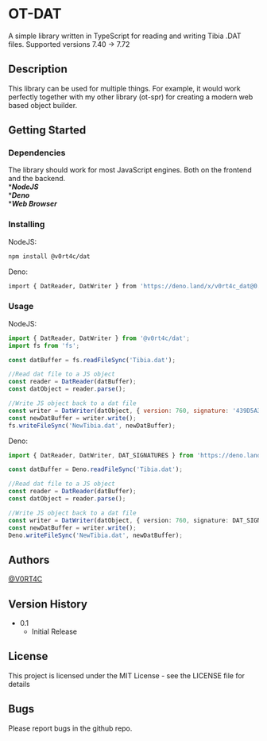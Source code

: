 # OT-DAT

A simple library written in TypeScript for reading and writing Tibia .DAT files.
Supported versions 7.40 -> 7.72

## Description

This library can be used for multiple things. For example, it would work perfectly together with
my other library (ot-spr) for creating a modern web based object builder.

## Getting Started

### Dependencies

The library should work for most JavaScript engines. Both on the frontend and the backend.  
****NodeJS***  
****Deno***  
****Web Browser***  

### Installing

NodeJS:
```sh
npm install @v0rt4c/dat
```

Deno:
```sh
import { DatReader, DatWriter } from 'https://deno.land/x/v0rt4c_dat@0.1.0/mod.ts';
```

### Usage

NodeJS:
```js
import { DatReader, DatWriter } from '@v0rt4c/dat';
import fs from 'fs';

const datBuffer = fs.readFileSync('Tibia.dat');

//Read dat file to a JS object
const reader = DatReader(datBuffer);
const datObject = reader.parse();

//Write JS object back to a dat file
const writer = DatWriter(datObject, { version: 760, signature: '439D5A33' });
const newDatBuffer = writer.write();
fs.writeFileSync('NewTibia.dat', newDatBuffer);
```

Deno:
```ts
import { DatReader, DatWriter, DAT_SIGNATURES } from 'https://deno.land/x/v0rt4c_dat@0.1.0/mod.ts';

const datBuffer = Deno.readFileSync('Tibia.dat');

//Read dat file to a JS object
const reader = DatReader(datBuffer);
const datObject = reader.parse();

//Write JS object back to a dat file
const writer = DatWriter(datObject, { version: 760, signature: DAT_SIGNATURES[760] });
const newDatBuffer = writer.write();
Deno.writeFileSync('NewTibia.dat', newDatBuffer);
```

## Authors

[@V0RT4C](https://github.com/V0RT4C)

## Version History

* 0.1
    * Initial Release

## License

This project is licensed under the MIT License - see the LICENSE file for details

## Bugs
Please report bugs in the github repo.